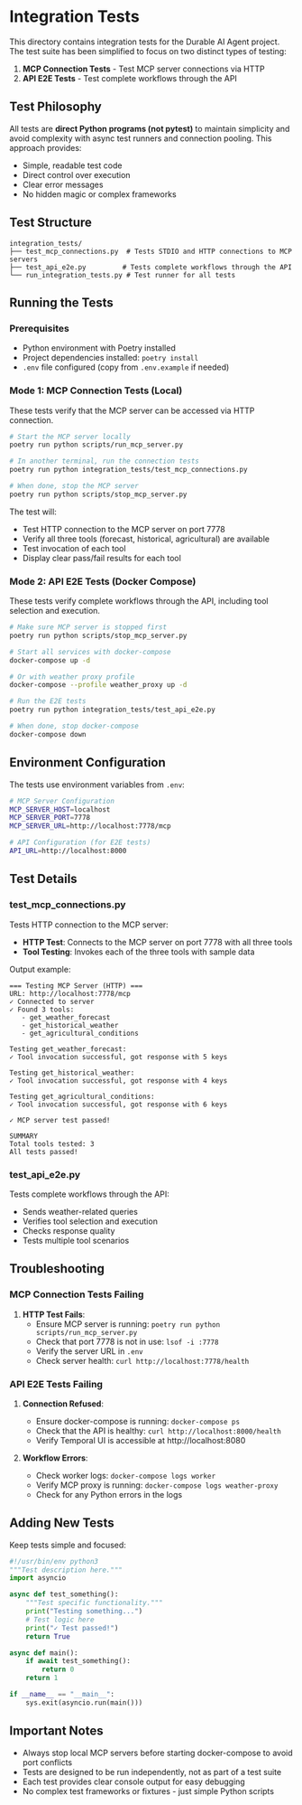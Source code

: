 # Integration Tests

This directory contains integration tests for the Durable AI Agent project. The test suite has been simplified to focus on two distinct types of testing:

1. **MCP Connection Tests** - Test MCP server connections via HTTP
2. **API E2E Tests** - Test complete workflows through the API

## Test Philosophy

All tests are **direct Python programs (not pytest)** to maintain simplicity and avoid complexity with async test runners and connection pooling. This approach provides:
- Simple, readable test code
- Direct control over execution
- Clear error messages
- No hidden magic or complex frameworks

## Test Structure

```
integration_tests/
├── test_mcp_connections.py  # Tests STDIO and HTTP connections to MCP servers
├── test_api_e2e.py         # Tests complete workflows through the API
└── run_integration_tests.py # Test runner for all tests
```

## Running the Tests

### Prerequisites

- Python environment with Poetry installed
- Project dependencies installed: `poetry install`
- `.env` file configured (copy from `.env.example` if needed)

### Mode 1: MCP Connection Tests (Local)

These tests verify that the MCP server can be accessed via HTTP connection.

```bash
# Start the MCP server locally
poetry run python scripts/run_mcp_server.py

# In another terminal, run the connection tests
poetry run python integration_tests/test_mcp_connections.py

# When done, stop the MCP server
poetry run python scripts/stop_mcp_server.py
```

The test will:
- Test HTTP connection to the MCP server on port 7778
- Verify all three tools (forecast, historical, agricultural) are available
- Test invocation of each tool
- Display clear pass/fail results for each tool

### Mode 2: API E2E Tests (Docker Compose)

These tests verify complete workflows through the API, including tool selection and execution.

```bash
# Make sure MCP server is stopped first
poetry run python scripts/stop_mcp_server.py

# Start all services with docker-compose
docker-compose up -d

# Or with weather proxy profile
docker-compose --profile weather_proxy up -d

# Run the E2E tests
poetry run python integration_tests/test_api_e2e.py

# When done, stop docker-compose
docker-compose down
```

## Environment Configuration

The tests use environment variables from `.env`:

```bash
# MCP Server Configuration
MCP_SERVER_HOST=localhost
MCP_SERVER_PORT=7778
MCP_SERVER_URL=http://localhost:7778/mcp

# API Configuration (for E2E tests)
API_URL=http://localhost:8000
```

## Test Details

### test_mcp_connections.py

Tests HTTP connection to the MCP server:
- **HTTP Test**: Connects to the MCP server on port 7778 with all three tools
- **Tool Testing**: Invokes each of the three tools with sample data

Output example:
```
=== Testing MCP Server (HTTP) ===
URL: http://localhost:7778/mcp
✓ Connected to server
✓ Found 3 tools:
   - get_weather_forecast
   - get_historical_weather
   - get_agricultural_conditions

Testing get_weather_forecast:
✓ Tool invocation successful, got response with 5 keys

Testing get_historical_weather:
✓ Tool invocation successful, got response with 4 keys

Testing get_agricultural_conditions:
✓ Tool invocation successful, got response with 6 keys

✓ MCP server test passed!

SUMMARY
Total tools tested: 3
All tests passed!
```

### test_api_e2e.py

Tests complete workflows through the API:
- Sends weather-related queries
- Verifies tool selection and execution
- Checks response quality
- Tests multiple tool scenarios

## Troubleshooting

### MCP Connection Tests Failing

1. **HTTP Test Fails**:
   - Ensure MCP server is running: `poetry run python scripts/run_mcp_server.py`
   - Check that port 7778 is not in use: `lsof -i :7778`
   - Verify the server URL in `.env`
   - Check server health: `curl http://localhost:7778/health`

### API E2E Tests Failing

1. **Connection Refused**:
   - Ensure docker-compose is running: `docker-compose ps`
   - Check that the API is healthy: `curl http://localhost:8000/health`
   - Verify Temporal UI is accessible at http://localhost:8080

2. **Workflow Errors**:
   - Check worker logs: `docker-compose logs worker`
   - Verify MCP proxy is running: `docker-compose logs weather-proxy`
   - Check for any Python errors in the logs

## Adding New Tests

Keep tests simple and focused:

```python
#!/usr/bin/env python3
"""Test description here."""
import asyncio

async def test_something():
    """Test specific functionality."""
    print("Testing something...")
    # Test logic here
    print("✓ Test passed!")
    return True

async def main():
    if await test_something():
        return 0
    return 1

if __name__ == "__main__":
    sys.exit(asyncio.run(main()))
```

## Important Notes

- Always stop local MCP servers before starting docker-compose to avoid port conflicts
- Tests are designed to be run independently, not as part of a test suite
- Each test provides clear console output for easy debugging
- No complex test frameworks or fixtures - just simple Python scripts